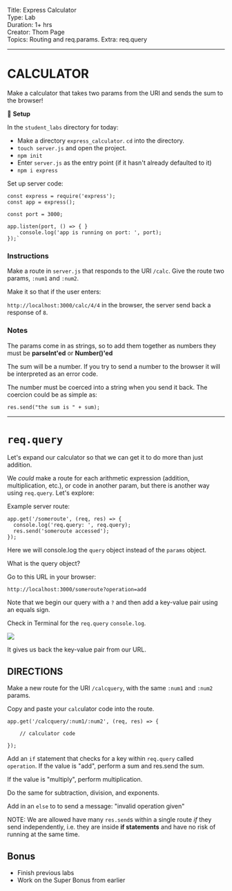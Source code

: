 
Title: Express Calculator<br>
Type: Lab<br>
Duration: 1+ hrs<br>
Creator: Thom Page<br>
Topics: Routing and req.params. Extra: req.query<br>
<hr>

# CALCULATOR

Make a calculator that takes two params from the URI and sends the sum to the browser!

&#x1F535; **Setup**

In the `student_labs` directory for today:

* Make a directory `express_calculator`. `cd` into the directory.
* `touch server.js` and open the project.
* `npm init`
* Enter `server.js` as the entry point (if it hasn't already defaulted to it)
* `npm i express`

Set up server code:

```
const express = require('express');
const app = express();
```

```
const port = 3000;

app.listen(port, () => { }
	console.log('app is running on port: ', port);
});`
```

### Instructions

Make a route in `server.js` that responds to the URI `/calc`. Give the route two params, `:num1` and `:num2`.

Make it so that if the user enters:

`http://localhost:3000/calc/4/4` in the browser, the server send back a response of `8`.

### Notes

The params come in as strings, so to add them together as numbers they must be **parseInt'ed** or **Number()'ed**

The sum will be a number. If you try to send a number to the browser it will be interpreted as an error code.

The number must be coerced into a string when you send it back. The coercion could be as simple as:

```
res.send("the sum is " + sum);
```

<hr>

# `req.query`

Let's expand our calculator so that we can get it to do more than just addition.

We _could_ make a route for each arithmetic expression (addition, multiplication, etc.), or code in another param, but there is another way using `req.query`. Let's explore:

Example server route:

```
app.get('/someroute', (req, res) => {
  console.log('req.query: ', req.query);
  res.send('someroute accessed');
});
```
Here we will console.log the `query` object instead of the `params` object.

What is the query object?

Go to this URL in your browser:

```
http://localhost:3000/someroute?operation=add
```

Note that we begin our query with a `?` and then add a key-value pair using an equals sign.

Check in Terminal for the `req.query` `console.log`.

![](https://i.imgur.com/2fUOyHZ.png)

It gives us back the key-value pair from our URL.

## DIRECTIONS

Make a new route for the URI `/calcquery`, with the same `:num1` and `:num2` params.

Copy and paste your `calc`ulator code into the route.

```
app.get('/calcquery/:num1/:num2', (req, res) => {

	// calculator code

});
```

Add an `if` statement that checks for a key within `req.query` called `operation`. If the value is "add", perform a sum and res.send the sum.

If the value is "multiply", perform multiplication.

Do the same for subtraction, division, and exponents.

Add in an `else` to to send a message: "invalid operation given"

NOTE: We are allowed have many `res.send`s within a single route _if_ they send independently, i.e. they are inside **if statements** and have no risk of running at the same time.

## Bonus

- Finish previous labs
- Work on the Super Bonus from earlier
